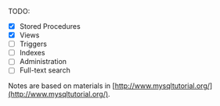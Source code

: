 TODO:
- [x] Stored Procedures
- [x] Views
- [ ] Triggers
- [ ] Indexes
- [ ] Administration
- [ ] Full-text search

Notes are based on materials in [http://www.mysqltutorial.org/](http://www.mysqltutorial.org/).
